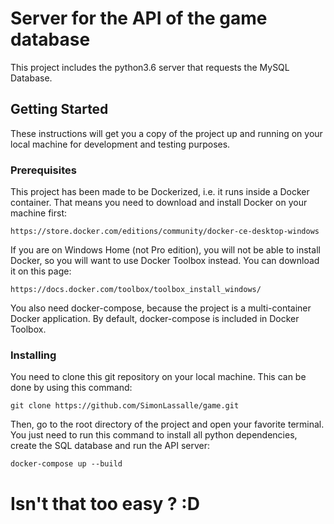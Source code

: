 # Server for the API of the game database

This project includes the python3.6 server that requests the MySQL Database.

## Getting Started

These instructions will get you a copy of the project up and running on your local machine for development and testing purposes.

### Prerequisites

This project has been made to be Dockerized, i.e. it runs inside a Docker container. That means you need to download and install Docker on your machine first:

```
https://store.docker.com/editions/community/docker-ce-desktop-windows
```

If you are on Windows Home (not Pro edition), you will not be able to install Docker, so you will want to use Docker Toolbox instead. You can download it on this page:

```
https://docs.docker.com/toolbox/toolbox_install_windows/
```

You also need docker-compose, because the project is a multi-container Docker application. By default, docker-compose is included in Docker Toolbox.

### Installing

You need to clone this git repository on your local machine. This can be done by using this command:

```
git clone https://github.com/SimonLassalle/game.git
```

Then, go to the root directory of the project and open your favorite terminal. You just need to run this command to install all python dependencies, create the SQL database and run the API server:

```
docker-compose up --build
```

# Isn't that too easy ? :D